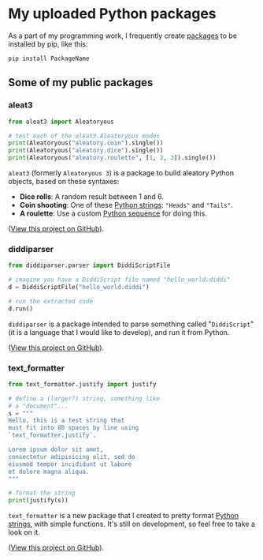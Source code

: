 # My uploaded Python packages

As a part of my programming work, I frequently create [packages](https://packaging.python.org/glossary/#term-Import-Package) to be installed by pip, like this:

```
pip install PackageName
```

## Some of my public packages

### aleat3

```python
from aleat3 import Aleatoryous

# test each of the aleat3.Aleatoryous modes
print(Aleatoryous("aleatory.coin").single())
print(Aleatoryous("aleatory.dice").single())
print(Aleatoryous("aleatory.roulette", [1, 2, 3]).single())
```

`aleat3` \(formerly `Aleatoryous 3`\) is a package to build aleatory Python objects, based on these syntaxes:

- **Dice rolls**: A random result between 1 and 6.
- **Coin shooting**: One of these [Python strings](https://docs.python.org/3.8/library/stdtypes.html#text-sequence-type-str): `"Heads"` and `"Tails"`.
- **A roulette**: Use a custom [Python sequence](https://docs.python.org/3.8/library/stdtypes.html#sequence-types-list-tuple-range) for doing this.

\([View this project on GitHub](http://github.com/diddileija/aleat3)\).

### diddiparser

```python
from diddiparser.parser import DiddiScriptFile

# imagine you have a DiddiScript file named "hello_world.diddi"
d = DiddiScriptFile("hello_world.diddi")

# run the extracted code
d.run()
```

`diddiparser` is a package intended to parse something called "`DiddiScript`" \(it is a language that I would like to develop\), and run it from Python.

\([View this project on GitHub](http://github.com/diddileija/diddiparser)\).

### text\_formatter

```python
from text_formatter.justify import justify

# define a (larger?) string, something like
# a "document"...
s = """
Hello, this is a test string that
must fit into 80 spaces by line using
`text_formatter.justify`.

Lorem ipsum dolor sit amet, 
consectetur adipisicing elit, sed do 
eiusmod tempor incididunt ut labore 
et dolore magna aliqua.
"""

# format the string
print(justify(s))
```

`text_formatter` is a new package that I created to pretty format [Python strings](https://docs.python.org/3.8/library/stdtypes.html#text-sequence-type-str), with simple
functions. It's still on development, so feel free to take a look on it.

\([View this project on GitHub](http://github.com/diddileija/text_formatter)\).
